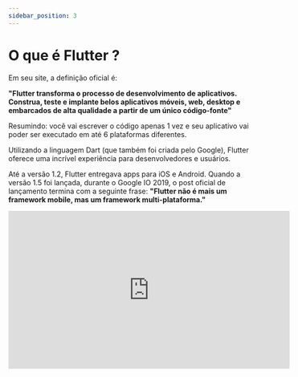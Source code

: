 ```yaml
---
sidebar_position: 3
---
```


# O que é Flutter ?

Em seu site, a definição oficial é:

**"Flutter transforma o processo de desenvolvimento de aplicativos. Construa, teste e implante belos aplicativos móveis, web, desktop e embarcados de alta qualidade a partir de um único código-fonte"**

Resumindo: você vai escrever o código apenas 1 vez e seu aplicativo vai poder ser executado em até 6 plataformas diferentes.

Utilizando a linguagem Dart \(que também foi criada pelo Google\), Flutter oferece uma incrível experiência para desenvolvedores e usuários.

Até a versão 1.2, Flutter entregava apps para iOS e Android. Quando a versão 1.5 foi lançada, durante o Google IO 2019, o post oficial de lançamento termina com a seguinte frase: **"Flutter não é mais um framework mobile, mas um framework multi-plataforma."**

<div class="video-container">
<iframe width="560" height="315" src="https://www.youtube.com/embed/QGNrR4Ffqb4" title="Flutter para iniciantes #01 - O que é o Flutter" frameborder="0" allow="accelerometer; autoplay; clipboard-write; encrypted-media; gyroscope; picture-in-picture" allowfullscreen></iframe>
</div>

